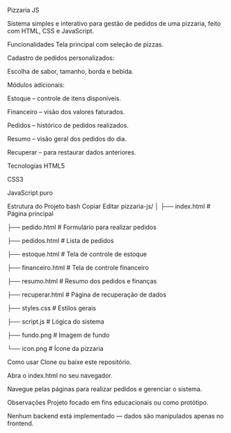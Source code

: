 Pizzaria JS

Sistema simples e interativo para gestão de pedidos de uma pizzaria, feito com HTML, CSS e JavaScript.

Funcionalidades
Tela principal com seleção de pizzas.

Cadastro de pedidos personalizados:

Escolha de sabor, tamanho, borda e bebida.

Módulos adicionais:

Estoque – controle de itens disponíveis.

Financeiro – visão dos valores faturados.

Pedidos – histórico de pedidos realizados.

Resumo – visão geral dos pedidos do dia.

Recuperar – para restaurar dados anteriores.

Tecnologias
HTML5

CSS3

JavaScript puro

Estrutura do Projeto
bash
Copiar
Editar
pizzaria-js/
│
├── index.html          # Página principal

├── pedido.html         # Formulário para realizar pedidos

├── pedidos.html        # Lista de pedidos

├── estoque.html        # Tela de controle de estoque

├── financeiro.html     # Tela de controle financeiro

├── resumo.html         # Resumo dos pedidos e finanças

├── recuperar.html      # Página de recuperação de dados


├── styles.css          # Estilos gerais

├── script.js           # Lógica do sistema


├── fundo.png           # Imagem de fundo

└── icon.png            # Ícone da pizzaria

Como usar
Clone ou baixe este repositório.

Abra o index.html no seu navegador.

Navegue pelas páginas para realizar pedidos e gerenciar o sistema.

Observações
Projeto focado em fins educacionais ou como protótipo.

Nenhum backend está implementado — dados são manipulados apenas no frontend.
